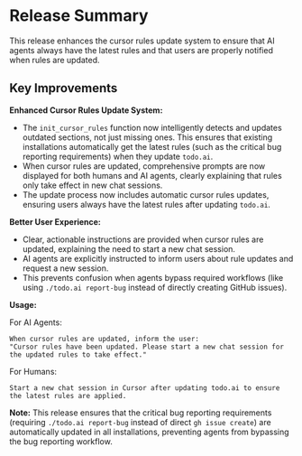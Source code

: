 # Release Summary

This release enhances the cursor rules update system to ensure that AI agents always have the latest rules and that users are properly notified when rules are updated.

## Key Improvements

**Enhanced Cursor Rules Update System:**
- The `init_cursor_rules` function now intelligently detects and updates outdated sections, not just missing ones. This ensures that existing installations automatically get the latest rules (such as the critical bug reporting requirements) when they update `todo.ai`.
- When cursor rules are updated, comprehensive prompts are now displayed for both humans and AI agents, clearly explaining that rules only take effect in new chat sessions.
- The update process now includes automatic cursor rules updates, ensuring users always have the latest rules after updating `todo.ai`.

**Better User Experience:**
- Clear, actionable instructions are provided when cursor rules are updated, explaining the need to start a new chat session.
- AI agents are explicitly instructed to inform users about rule updates and request a new session.
- This prevents confusion when agents bypass required workflows (like using `./todo.ai report-bug` instead of directly creating GitHub issues).

**Usage:**

For AI Agents:
```
When cursor rules are updated, inform the user:
"Cursor rules have been updated. Please start a new chat session for the updated rules to take effect."
```

For Humans:
```
Start a new chat session in Cursor after updating todo.ai to ensure the latest rules are applied.
```

**Note:** This release ensures that the critical bug reporting requirements (requiring `./todo.ai report-bug` instead of direct `gh issue create`) are automatically updated in all installations, preventing agents from bypassing the bug reporting workflow.
